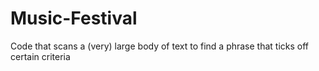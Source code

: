 # Music-Festival
Code that scans a (very) large body of text to find a phrase that ticks off certain criteria
